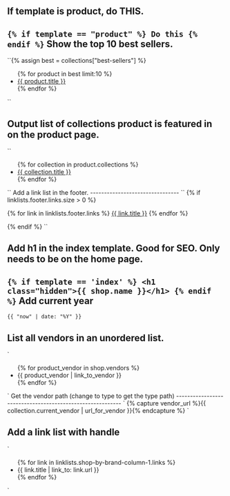 If template is product, do THIS.
--------------------------------
`
{% if template == "product" %}
	Do this
{% endif %}
`
Show the top 10 best sellers.
--------------------------------

``{% assign best = collections["best-sellers"] %}
<ul>
{% for product in best limit:10 %}
  <li><a href="{{ product.url }}">{{ product.title }}</a></li>
{% endfor %}
</ul>``

Output list of collections product is featured in on the product page.
----------------------------------------------------------------------
``
<ul>
{% for collection in product.collections %}
    <li><a href="{{ collection.url }}">{{ collection.title }}</a></li>
{% endfor %}
</ul>
``
Add a link list in the footer.
--------------------------------
``
{% if linklists.footer.links.size > 0 %}
      <p role="navigation">
      {% for link in linklists.footer.links %}
        <a href="{{ link.url }}" title="{{ link.title }}"{% if link.active %} class="active"{% endif %}>{{ link.title }}</a>
      {% endfor %}
      </p>
{% endif %}
``

Add h1 in the index template. Good for SEO. Only needs to be on the home page.
------------------------------------------------------------------------------
`
{% if template == 'index' %}
	<h1 class="hidden">{{ shop.name }}</h1>
{% endif %}
`
Add current year
----------------
`
{{ "now" | date: "%Y" }}
`

List all vendors in an unordered list.
--------------------------------------
`
<ul>
  {% for product_vendor in shop.vendors %}
  <li>{{ product_vendor | link_to_vendor }}</li>
  {% endfor %}
</ul>
`
Get the vendor path (change to type to get the type path)
----------------------------------------------------------
`
{% capture vendor_url %}{{ collection.current_vendor | url_for_vendor }}{% endcapture %}
`

Add a link list with handle
----------------------------
`
<ul>
{% for link in linklists.shop-by-brand-column-1.links %}
   <li {% if link.active %} class="active" {% endif %} >{{ link.title | link_to: link.url }}</li>
{% endfor %}
</ul>
`